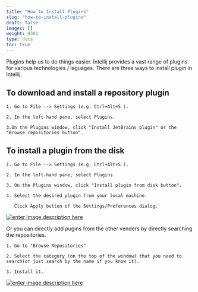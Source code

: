 ```yaml
---
title: "How to Install Plugins"
slug: "how-to-install-plugins"
draft: false
images: []
weight: 9381
type: docs
toc: true
---
```


Plugins help us to do things easier. Intellij provides a vast range of plugins for various technologies / laguages. There are three ways to install plugin in Intellij.


## To download and install a repository plugin
    1. Go to File --> Settings (e.g. Ctrl+Alt+S ).

    2. In the left-hand pane, select Plugins.

    3.On the Plugins window, click "Install JetBrains plugin" or the "Browse repositories button".

## To install a plugin from the disk
    1. Go to File --> Settings (e.g. Ctrl+Alt+S ).

    2. In the left-hand pane, select Plugins.

    3. On the Plugins window, click "Install plugin from disk button".

    4. Select the desired plugin from your local machine. 

       Click Apply button of the Settings/Preferences dialog.



[![enter image description here][1]][1]


Or you can directly add pugins from the other venders by directly searching the repositories.  

    1. Go to "Browse Repositories"

    2. Select the category (on the top of the window) that you need to search(or just search by the name if you know it).

    3. Install it.

[![enter image description here][2]][2]


  [1]: https://i.stack.imgur.com/70Gnd.png
  [2]: https://i.stack.imgur.com/Sww0i.png

